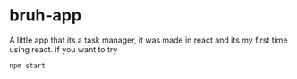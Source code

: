 # bruh-app
A little app that its a task manager, it was made in react and its my first time using react.
if you want to try


```npm start```
